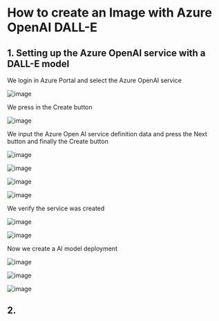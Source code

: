 # How to create an Image with Azure OpenAI DALL-E

## 1. Setting up the Azure OpenAI service with a DALL-E model

We login in Azure Portal and select the Azure OpenAI service

![image](https://github.com/user-attachments/assets/0d6b477a-1b8b-4426-ab69-0e12971ddc63)

We press in the Create button

![image](https://github.com/user-attachments/assets/04102886-7a19-4f83-b3db-b27f035b4cfd)

We input the Azure Open AI service definition data and press the Next button and finally the Create button

![image](https://github.com/user-attachments/assets/88356a49-7940-4686-a08e-f2df0d70ec92)

![image](https://github.com/user-attachments/assets/f5cd1878-5572-480e-bd2e-9ee09094f0f1)

![image](https://github.com/user-attachments/assets/f7ded4ff-8a04-49a1-934e-c11b6e14fe4c)

![image](https://github.com/user-attachments/assets/d5d60d9d-543c-4ad7-8b10-c44ef7fabd3b)

We verify the service was created

![image](https://github.com/user-attachments/assets/9668483e-d43e-42b5-b6fc-eb5bbd26d96f)

![image](https://github.com/user-attachments/assets/3a523e85-5ce4-4c0f-8e8c-55a735c3e076)

Now we create a AI model deployment

![image](https://github.com/user-attachments/assets/cfb50ba4-27b7-4b49-b5db-21b3c9ff947d)

![image](https://github.com/user-attachments/assets/4a7ff54f-fa43-4cba-b4fd-8a68270243b8)

![image](https://github.com/user-attachments/assets/84fe0b61-5a1d-4a11-bc28-95721889ce9b)

## 2. 
